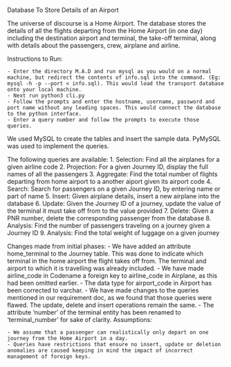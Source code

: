 Database To Store Details of an Airport

The universe of discourse is a Home Airport. The database stores the details of all the flights departing from the Home Airport (in one day) including the destination airport and terminal, the take-off terminal, along with details about the passengers, crew, airplane and airline.


Instructions to Run:

	- Enter the directory M.A.D and run mysql as you would on a normal machine, but redirect the contents of info.sql into the command. (Eg: mysql -h -p --port < info.sql). This would load the transport database onto your local machine.
	- Next run python3 cli.py
	- Follow the prompts and enter the hostname, username, password and port name without any leading spaces. This would connect the database to the python interface.
	- Enter a query number and follow the prompts to execute those queries.

We used MySQL to create the tables and insert the sample data. PyMySQL was used to implement the queries.

The following queries are available:
 	1. Selection: Find all the airplanes for a given airline code
	2. Projection: For a given Journey ID, display the full names of all the passengers
	3. Aggregate: Find the total number of flights departing from home airport to a another aiport given its airport code
	4. Search: Search for passengers on a given Journey ID, by entering name or part of name
	5. Insert: Given airplane details, insert a new airplane into the database
	6. Update: Given the Journey ID of a journey, update the value of the terminal it must take off from to the value provided
	7. Delete: Given a PNR number, delete the corresponding passenger from the database
	8. Analysis: Find the number of passengers traveling on a journey given a Journey ID
	9. Analysis: Find the total weight of luggage on a given journey

Changes made from initial phases:
	- We have added an attribute home_terminal to the Journey table. This was done to indicate which terminal in the home airport the flight takes off from. The terminal and airport to which it is travelling was already included.
	- We have made airline_code in Codename a foreign key to airline_code in Airplane, as this had been omitted earlier.
	- The data type for airport_code in Airport has been corrected to varchar.
	- We have made changes to the queries mentioned in our requirement doc, as we found that those queries were flawed. The update, delete and insert operations remain the same.
	- The attribute ‘number’ of the terminal entity has been renamed to ‘terminal_number’ for sake of clarity.
Assumptions:

	- We assume that a passenger can realistically only depart on one journey from the Home Airport in a day.
	- Queries have restrictions that ensure no insert, update or deletion anomalies are caused keeping in mind the impact of incorrect management of foreign keys. 